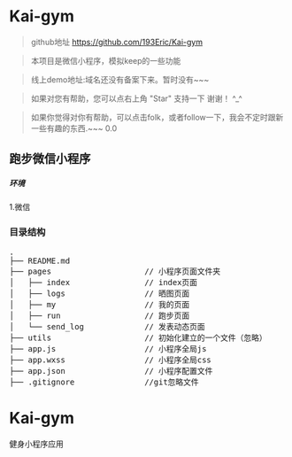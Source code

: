 # Kai-gym 

> github地址 https://github.com/193Eric/Kai-gym 

> 本项目是微信小程序，模拟keep的一些功能  

> 线上demo地址:域名还没有备案下来。暂时没有~~~

> 如果对您有帮助，您可以点右上角 "Star" 支持一下 谢谢！ ^_^  

> 如果你觉得对你有帮助，可以点击folk，或者follow一下，我会不定时跟新一些有趣的东西.~~~ 0.0  

  
## 跑步微信小程序

##### 环境
 1.微信
### 目录结构
<pre>
.
├── README.md       
├── pages                    // 小程序页面文件夹
│	├── index                // index页面
│   ├── logs                 // 晒图页面
│   ├── my                   // 我的页面
│	├── run                  // 跑步页面
│	└── send_log 			 // 发表动态页面
├── utils                    // 初始化建立的一个文件（忽略）    
├── app.js                   // 小程序全局js
├── app.wxss                 // 小程序全局css
├── app.json                 // 小程序配置文件
├── .gitignore               //git忽略文件
</pre>


# Kai-gym
健身小程序应用

